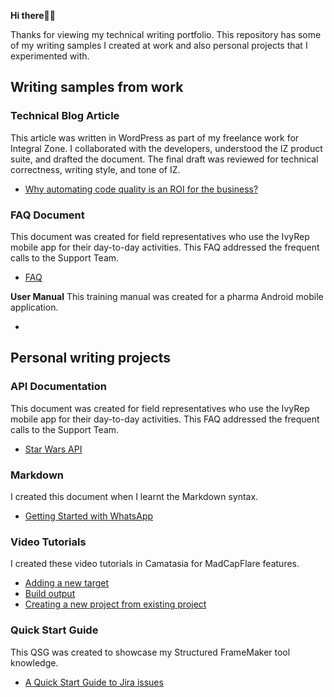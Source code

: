 **Hi there🙌🏾**

Thanks for viewing my technical writing portfolio.
This repository has some of my writing samples I created at work and also personal projects that I experimented with.

## Writing samples from work

### Technical Blog Article
This article was written in WordPress as part of my freelance work for Integral Zone. I collaborated with the developers, understood the IZ product suite, and drafted the document. The final draft was reviewed for technical correctness, writing style, and tone of IZ.

   - [Why automating code quality is an ROI for the business?](https://techwriteportfolio.wordpress.com/portfolio/why-automating-code-quality-is-an-roi-for-the-business/)

### FAQ Document
This document was created for field representatives who use the IvyRep mobile app for their day-to-day activities. This FAQ addressed the frequent calls to the Support Team.
   - [FAQ](https://github.com/vrrevi/vrrevi/blob/main/IvyRep_FAQs.docx)

**User Manual**
This training manual was created for a pharma Android mobile application.
- []()

## Personal writing projects
### API Documentation
This document was created for field representatives who use the IvyRep mobile app for their day-to-day activities. This FAQ addressed the frequent calls to the Support Team.
   - [Star Wars API](https://github.com/vrrevi/vrrevi/blob/main/Star%20Wars%20API%20documentation.docx)
### Markdown
I created this document when I learnt the Markdown syntax.
- [Getting Started with WhatsApp](https://github.com/vrrevi/vrrevi/blob/main/Getting%20Started%20with%20WhatsApp.md)
### Video Tutorials
I created these video tutorials in Camatasia for MadCapFlare features.
   - [Adding a new target](https://github.com/vrrevi/vrrevi/blob/main/Add%20a%20new%20target.mp4)
   - [Build output](https://github.com/vrrevi/vrrevi/blob/main/Build%20output.mp4)
   - [Creating a new project from existing project](https://github.com/vrrevi/vrrevi/blob/main/Creating%20a%20new%20project_From%20existing%20project.mp4)
### Quick Start Guide
This QSG was created to showcase my Structured FrameMaker tool knowledge.
   - [A Quick Start Guide to Jira issues](https://github.com/vrrevi/vrrevi/blob/main/A%20Quick%20Start%20Guide%20to%20Jira%20Issues.pdf)
      
